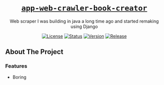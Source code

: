 <div align="center" markdown="1">

# [`app-web-crawler-book-creator`][url-repo]

Web scraper I was building in java a long time ago and started remaking using Django

[![License][badge-license]][url-license]
[![Status][badge-status-abandoned]][url-repo]
[![Version][badge-version]][url-version]
[![Release][badge-workflow-release]][url-workflow-release]

</div>

## About The Project

### Features

- Boring

<!-- relative links -->

<!-- project links -->

[url-repo]: https://github.com/shishifubing/app-web-crawler-book-creator
[url-license]: https://github.com/shishifubing/app-web-crawler-book-creator/blob/main/LICENSE
[url-workflow-release]: https://github.com/shishifubing/app-web-crawler-book-creator/actions/workflows/release.yml
[url-version]: https://github.com/shishifubing/app-web-crawler-book-creator/releases/latest

<!-- external links -->

<!-- badge links -->

[badge-status-abandoned]: https://img.shields.io/badge/status-abandoned-red
[badge-license]: https://img.shields.io/github/license/shishifubing/app-web-crawler-book-creator.svg
[badge-workflow-release]: https://img.shields.io/github/actions/workflow/status/shishifubing/app-web-crawler-book-creator/release.yml?branch=main&label=release&logo=github
[badge-version]: https://img.shields.io/github/v/release/shishifubing/app-web-crawler-book-creator?label=version

<!-- other badge links -->
